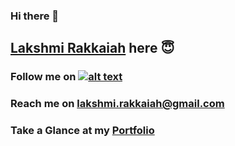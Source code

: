### Hi there 👋

## <a href="https://github.com/lakshmi-2543" taget="blank">Lakshmi Rakkaiah</a> here 😇

### <p>Follow me on <a href="https://www.linkedin.com/in/lakshmi-rakkaiah-b4373123a/" target="_blank">![alt text](https://img.shields.io/badge/-LinkedIn-0e76a8?style=plastic&logo=linkedIn)</a></p>

### <p>Reach me on **lakshmi.rakkaiah@gmail.com** </p>
  
### Take a Glance at my <a href="https://aesthetic-lokum-a5d08d.netlify.app/" target="blank">Portfolio</a>





<!--
**lakshmi-2543/lakshmi-2543** is a ✨ _special_ ✨ repository because its `README.md` (this file) appears on your GitHub profile.

Here are some ideas to get you started:

- 🔭 I’m currently working on ...
- 🌱 I’m currently learning ...
- 👯 I’m looking to collaborate on ...
- 🤔 I’m looking for help with ...
- 💬 Ask me about ...
- 📫 How to reach me: ...
- 😄 Pronouns: ...
- ⚡ Fun fact: ...
-->
